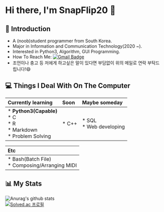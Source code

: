 # **Hi there, I'm SnapFlip20 👋**

<!--
**SnapFlip20/SnapFlip20** is a ✨ _special_ ✨ repository because its `README.md` (this file) appears on your GitHub profile.

Here are some ideas to get you started:

- 🔭 I’m currently working on ...
- 🌱 I’m currently learning ...
- 👯 I’m looking to collaborate on ...
- 🤔 I’m looking for help with ...
- 💬 Ask me about ...
- 📫 How to reach me: ...
- 😄 Pronouns: ...
- ⚡ Fun fact: ...
언젠간 사용하게 되지 않을까? 일단 남겨두자
-->

## 🤔 Introduction 
* A (noob)student programmer from South Korea.
* Major in Information and Communication Technology(2020 ~).
* Interested in Python3, Algorithm, GUI Programming.
* How To Reach Me: [![Gmail Badge](https://img.shields.io/badge/-Gmail-c14438?style=flat-square&logo=Gmail&logoColor=white&link=mailto:jungmin1755@gmail.com)](mailto:jungmin1755@gmail.com)
* 조언이나 충고 등 저에게 하고싶은 말이 있다면 부담없이 위의 메일로 연락 부탁드립니다!😄

## 💻 Things I Deal With On The Computer

|**Currently learning**|**Soon**|**Maybe someday**|
|:---|:---|:---|
|* **Python3(Capable)**</br>* C</br>* R</br>* Markdown</br>* Problem Solving|* C++|* SQL</br>* Web developing|

|**Etc**|
|:---|
|* Bash(Batch File)</br>* Composing/Arranging MIDI|

## 📊 My Stats
![Anurag's github stats](https://github-readme-stats.vercel.app/api?username=SnapFlip20&show_icons=true&theme=dark)
</br>
[![Solved.ac
프로필](http://mazassumnida.wtf/api/v2/generate_badge?boj=snapflip20)](https://solved.ac/snapflip20)
<!-- Solved.ac repository from https://github.com/mazassumnida/mazassumnida -->
